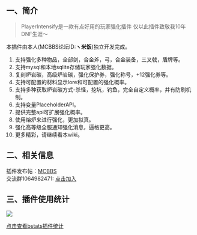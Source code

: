 ## 一、简介

> PlayerIntensify是一款有点好用的玩家强化插件
仅以此插件致敬我10年DNF生涯～

本插件由本人(MCBBS论坛ID:**ヽ米饭**)独立开发完成。

1. 支持强化多种物品，全部剑，合金斧，弓，合金装备，三叉戟，盾牌等。
2. 支持mysql和本地sqlite存储玩家强化数据。
3. 复刻炉岩碳，高级炉岩碳，强化保护券，强化称号，+12强化券等。
4. 支持可配置的材料显示lore和可配置的强化概率。
5. 支持多种获取炉岩碳方式-杀怪，挖坑，钓鱼，完全自定义概率，并有防刷机制。
6. 支持变量PlaceholderAPI。
7. 提供完整api可扩展强化概率。
8. 使用熔炉来进行强化，更加拟真。
9. 强化高等级全服通知强化消息，逼格更高。
10. 更多精彩，请继续看本wiki。

## 二、相关信息
插件发布帖：[MCBBS](https://www.mcbbs.net/thread-1198166-1-1.html "MCBBS")  
交流群1064982471: [点击加入](https://jq.qq.com/?_wv=1027&k=5sxTf8u "点击加入")

## 三、插件使用统计
![](https://bstats.org/signatures/bukkit/PlayerIntensify.svg)

[点击查看bstats插件统计](https://bstats.org/plugin/bukkit/PlayerIntensify/10303 "点击查看bstats插件统计")